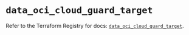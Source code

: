 # `data_oci_cloud_guard_target`

Refer to the Terraform Registry for docs: [`data_oci_cloud_guard_target`](https://registry.terraform.io/providers/hashicorp/oci/7.19.0/docs/data-sources/cloud_guard_target).
